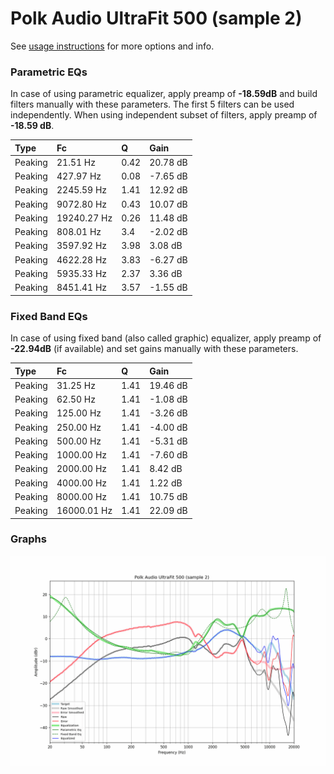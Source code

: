 # Polk Audio UltraFit 500 (sample 2)
See [usage instructions](https://github.com/jaakkopasanen/AutoEq#usage) for more options and info.

### Parametric EQs
In case of using parametric equalizer, apply preamp of **-18.59dB** and build filters manually
with these parameters. The first 5 filters can be used independently.
When using independent subset of filters, apply preamp of **-18.59 dB**.

| Type    | Fc          |    Q | Gain     |
|:--------|:------------|:-----|:---------|
| Peaking | 21.51 Hz    | 0.42 | 20.78 dB |
| Peaking | 427.97 Hz   | 0.08 | -7.65 dB |
| Peaking | 2245.59 Hz  | 1.41 | 12.92 dB |
| Peaking | 9072.80 Hz  | 0.43 | 10.07 dB |
| Peaking | 19240.27 Hz | 0.26 | 11.48 dB |
| Peaking | 808.01 Hz   | 3.4  | -2.02 dB |
| Peaking | 3597.92 Hz  | 3.98 | 3.08 dB  |
| Peaking | 4622.28 Hz  | 3.83 | -6.27 dB |
| Peaking | 5935.33 Hz  | 2.37 | 3.36 dB  |
| Peaking | 8451.41 Hz  | 3.57 | -1.55 dB |

### Fixed Band EQs
In case of using fixed band (also called graphic) equalizer, apply preamp of **-22.94dB**
(if available) and set gains manually with these parameters.

| Type    | Fc          |    Q | Gain     |
|:--------|:------------|:-----|:---------|
| Peaking | 31.25 Hz    | 1.41 | 19.46 dB |
| Peaking | 62.50 Hz    | 1.41 | -1.08 dB |
| Peaking | 125.00 Hz   | 1.41 | -3.26 dB |
| Peaking | 250.00 Hz   | 1.41 | -4.00 dB |
| Peaking | 500.00 Hz   | 1.41 | -5.31 dB |
| Peaking | 1000.00 Hz  | 1.41 | -7.60 dB |
| Peaking | 2000.00 Hz  | 1.41 | 8.42 dB  |
| Peaking | 4000.00 Hz  | 1.41 | 1.22 dB  |
| Peaking | 8000.00 Hz  | 1.41 | 10.75 dB |
| Peaking | 16000.01 Hz | 1.41 | 22.09 dB |

### Graphs
![](./Polk%20Audio%20UltraFit%20500%20(sample%202).png)